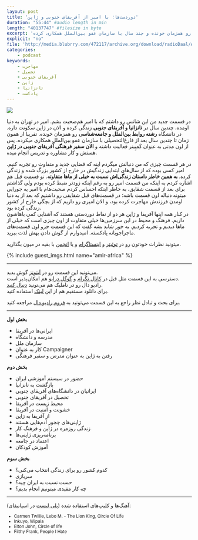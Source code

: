 ```yaml
---
layout: post
title: 'دوردست‌ها؛ با امیر از آفریقای جنوبی و ژاپن'
duration: "55:44" #audio length in min
length: "40137747" #filesize in byte
excerpt: 'در قسمت جدید من این شانس رو داشتم که با امیر هم‌صحبت بشم. امیر در تهران به دنیا اومده، چندین سال در تانزانیا و آفریقای جنوبی زندگی کرده و الان در ژاپن سکونت داره. در دانشگاه رشته روابط بین‌الملل و جامعه‌شناسی رو همزمان خونده و چند سال با سازمان عفو بین‌الملل همکاری کرده.'
explicit: "no"
file: 'http://media.blubrry.com/472117/archive.org/download/radioDaal/Amir-Africa-Japan.mp3'
categories:
    - podcast
keywords:
    - مهاجرت
    - تحصیل
    - آفریقای جنوبی
    - ژاپن
    - تانزانیا
    - پادکست
---
```

<img src="{{site.baseurl}}/public/img/amir-africa/cover.jpg" class="cover-img"/>

در قسمت جدید من این شانس رو داشتم که با امیر هم‌صحبت بشم. امیر در تهران به دنیا اومده، چندین سال در **تانزانیا و آفریقای جنوبی** زندگی کرده و الان در ژاپن سکونت داره. در دانشگاه **رشته روابط بین‌الملل و جامعه‌شناسی** رو همزمان خونده. تقریبا از همون زمان تا چندین سال بعد از فارغ‌التحصیلی با سازمان عفو بین‌الملل همکاری میکرده. پس از اون مدتی به عنوان کَمپِینر فعالیت داشته و **الان سفیر فرهنگی آفریقای جنوبی در ژاپن** هستش و کار مشاوره و تدریس انجام میده.

در هر قسمت چیزی که من دنبالش میگردم اینه که فضایی جدید و متفاوت رو تجربه کنیم. امیر کسی بوده که از سال‌های ابتدایی زندگیش در خارج از کشور بزرگ شده و زندگی کرده. **به همین خاطر داستان زندگی‌اش نسبت به خیلی از ماها متفاوته**. تو قسمت قبل هم اشاره کردم به اینکه من قسمت امیر رو به رغم اینکه زودتر ضبط کرده بودم ولی گذاشتم برای بعد از قسمت شقایق، به خاطر اینکه احساس کردم صحبت‌هام با امیر یه جورایی میتونه دنباله اون قسمت باشه؛ در قسمت‌های قبل شقایقی رو داشتیم که بعد از به دنیا اومدن فرزندش مهاجرت کرده بود، و الان امیری رو داریم که از بچگی خارج از کشور زندگی کرده بود.  
در کنار همه اینها آفریقا و ژاپن هر دو از نقاط دوردستی هستند که آشنایی کمی باهاشون داریم. فرهنگ و محیط در این سرزمین‌ها خیلی متفاوت از اون چیزی است که خیلی از ماها دیدیم و تجربه کردیم. یه جور شاید بشه گفت که این قسمت جزو اون قسمت‌های ماجراجویانه پادکسته. امیدوارم از گوش دادن بهش لذت ببرید.

میتونید نظرات خودتون رو در [توئیتر](https://twitter.com/radioDaal) و [اینستاگرام](https://www.instagram.com/radioDaal/) و یا [انجمن](http://bit.ly/2K1lBHk) با بقیه در میون بگذارید.

{% include guest_imgs.html name="amir-africa" %}

<hr>

می‌تونید این قسمت رو در [آیتونز](http://apple.co/2go4xdT) گوش بدید.  
دسترسی به این قسمت مثل قبل در [کانال تگرام](https://t.me/radioDaal) و [گوگل درایو](http://bit.ly/daal-20) هم امکان‌پذیر است.  
رادیو دال رو در ناملیک هم می‌تونید [دنبال کنید](http://bit.ly/2C2KlZw).  
برای دانلود مستقیم هم از این [لینک]({{page.file}}) استفاده کنید.

برای بحث و تبادل نظر راجع به این قسمت می‌تونید به [فروم رادیو دال](http://bit.ly/2K1lBHk) مراجعه کنید.  

<!-- {% include player.html id="34843447" %} -->

<hr>

**بخش اول**
- ایرانی‌ها در آفریقا
- مدرسه و دانشگاه
- سازمان ملل
- کار به عنوان Campaigner
- رفتن به ژاپن به عنوان مدرس و سفیر فرهنگی

**بخش دوم**
- حضور در سیستم آموزشی ایران
- بازگشت به تانزانیا
- ایرانیان در دانشگاه‌های آفریقای جنوبی
- تحصیل در آفریقای جنوبی
- محیط زیست در آفریقا
- خشونت و امنیت در آفریقا
- از آفریقا به ژاپن
- ژاپنی‌های چجور آدم‌هایی هستند
- زندگی روزمره در ژاپن و فرهنگ کار
- برنامه‌ریزی ژاپنی‌ها
- اعتماد در جامعه
- آموزش کودکان

**بخش سوم**
- کدوم کشور رو برای زندگی انتخاب می‌کنی؟
- سربازی
- حست نسبت به ایران چیه؟
- چه کار مفیدی میتونیم انجام بدیم؟


<hr>

آهنگ‌ها و کلیپ‌های استفاده شده ([پلی لیست](http://bit.ly/daal-music) در اسپاتیفای): 
<div dir="ltr" style="font-size: smaller;">
<ul>
<li>Carmen Twillie, Lebo M. - The Lion King, Circle Of Life</li>
<li>Inkuyo, Wipala</li>
<li>Elton John, Circle of life</li>
<li>Filthy Frank, People I Hate</li>
</ul>
</div>